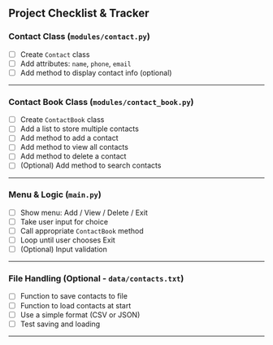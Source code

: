 ## Project Checklist & Tracker

### Contact Class (`modules/contact.py`)
- [ ] Create `Contact` class
- [ ] Add attributes: `name`, `phone`, `email`
- [ ] Add method to display contact info (optional)

---

### Contact Book Class (`modules/contact_book.py`)
- [ ] Create `ContactBook` class
- [ ] Add a list to store multiple contacts
- [ ] Add method to add a contact
- [ ] Add method to view all contacts
- [ ] Add method to delete a contact
- [ ] (Optional) Add method to search contacts

---

### Menu & Logic (`main.py`)
- [ ] Show menu: Add / View / Delete / Exit
- [ ] Take user input for choice
- [ ] Call appropriate `ContactBook` method
- [ ] Loop until user chooses Exit
- [ ] (Optional) Input validation

---

###  File Handling (Optional - `data/contacts.txt`)
- [ ] Function to save contacts to file
- [ ] Function to load contacts at start
- [ ] Use a simple format (CSV or JSON)
- [ ] Test saving and loading

---
